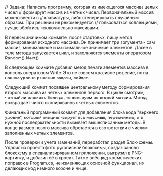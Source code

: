 // Задача: Написать программу, которая из имеющегося массива целых чисел
// формирует массив из четных чисел. Первоначальный массив можно ввести с
// клавиатуры, либо сгенерировать случайным образом. При решении не рекомендуется
// пользоваться коллекциями, лучше обойтись исключительно массивами.

В первом значимом коммите, после стартовых, пишу метод формирования исходного массива. Он принимает три аргумента - сам массив, минимальное и максимальное значение элементов. Далее в теле метода запускается цикл, и заполняются элементы оператором Random().Next()

В следующем коммите добавил метод печати элементов массива в консоль оператором Write. Это не совсем красивое решение, но на нашем уровне решения задачи, сойдет.

Следующий коммит посвящен центральному методу формирования второго массива из четных элементов первого. В цикле смотрим, четный ли элемент. Если да, то копируем во второй массив. Метод возвращает число скопированных четных элементов.

Финальный программный коммит для добавления блока кода "верхнего уровня", который инициализирует все массивы, переменные, и в нужной последовательности вызывает вышеописанные методы. В конце размер нового массива обрезается в соответствии с числом заполненных четных элементов.

После проверки и учета замечаний, переработал раздел Блок-схемы. Удалил из проекта фото рукописной блоксхемы, создал заново блоксхему в специализированном приложении, выгрузил в PNG-картинку, и добавил её в проект. Также внёс ряд косметических поправок в Program.cs, не изменяющих основной функционал, но делающих код немного короче и чище.
